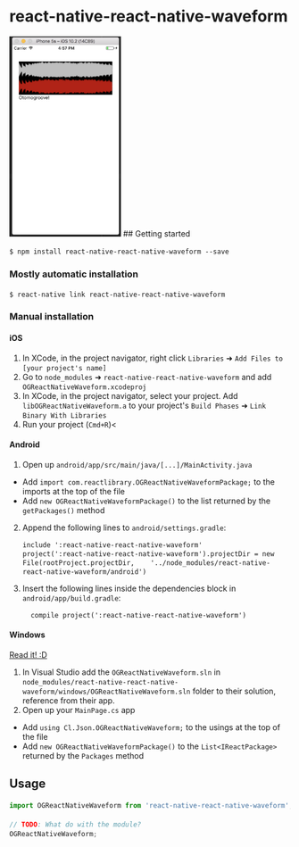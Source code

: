 
# react-native-react-native-waveform

<img src="/screenshots/screen1.png" alt="Drawing" style="width: 200px;"/>
## Getting started

`$ npm install react-native-react-native-waveform --save`

### Mostly automatic installation

`$ react-native link react-native-react-native-waveform`

### Manual installation


#### iOS

1. In XCode, in the project navigator, right click `Libraries` ➜ `Add Files to [your project's name]`
2. Go to `node_modules` ➜ `react-native-react-native-waveform` and add `OGReactNativeWaveform.xcodeproj`
3. In XCode, in the project navigator, select your project. Add `libOGReactNativeWaveform.a` to your project's `Build Phases` ➜ `Link Binary With Libraries`
4. Run your project (`Cmd+R`)<

#### Android

1. Open up `android/app/src/main/java/[...]/MainActivity.java`
  - Add `import com.reactlibrary.OGReactNativeWaveformPackage;` to the imports at the top of the file
  - Add `new OGReactNativeWaveformPackage()` to the list returned by the `getPackages()` method
2. Append the following lines to `android/settings.gradle`:
  	```
  	include ':react-native-react-native-waveform'
  	project(':react-native-react-native-waveform').projectDir = new File(rootProject.projectDir, 	'../node_modules/react-native-react-native-waveform/android')
  	```
3. Insert the following lines inside the dependencies block in `android/app/build.gradle`:
  	```
      compile project(':react-native-react-native-waveform')
  	```

#### Windows
[Read it! :D](https://github.com/ReactWindows/react-native)

1. In Visual Studio add the `OGReactNativeWaveform.sln` in `node_modules/react-native-react-native-waveform/windows/OGReactNativeWaveform.sln` folder to their solution, reference from their app.
2. Open up your `MainPage.cs` app
  - Add `using Cl.Json.OGReactNativeWaveform;` to the usings at the top of the file
  - Add `new OGReactNativeWaveformPackage()` to the `List<IReactPackage>` returned by the `Packages` method


## Usage
```javascript
import OGReactNativeWaveform from 'react-native-react-native-waveform';

// TODO: What do with the module?
OGReactNativeWaveform;
```
  
